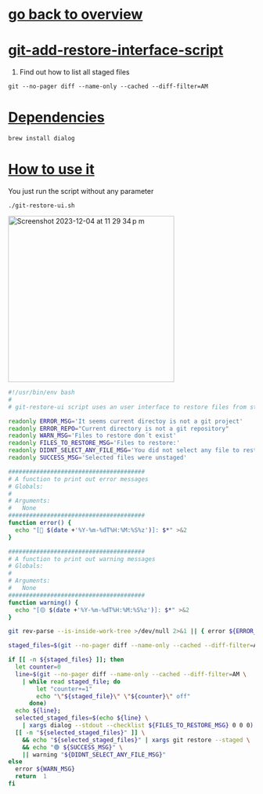 # [go back to overview](https://github.com/c4arl0s#bash-scripts)

# [git-add-restore-interface-script](https://github.com/c4arl0s/git-restore-user-interface-script#go-back-to-overview)

1. Find out how to list all staged files

```console
git --no-pager diff --name-only --cached --diff-filter=AM 
```

# [Dependencies](https://github.com/c4arl0s/git-restore-user-interface-script#git-restore-user-interface-script)

```console
brew install dialog
```

# [How to use it](https://github.com/c4arl0s/git-restore-user-interface-script#git-restore-user-interface-script)

You just run the script without any parameter

```console
./git-restore-ui.sh
```

<img width="339" alt="Screenshot 2023-12-04 at 11 29 34 p m" src="https://github.com/c4arl0s/git-restore-ui/assets/24994818/47fc39b9-1a47-49f3-815c-3b23f0b90014">

```bash
#!/usr/bin/env bash
#
# git-restore-ui script uses an user interface to restore files from stage area

readonly ERROR_MSG='It seems current directoy is not a git project'
readonly ERROR_REPO="Current directory is not a git repository"
readonly WARN_MSG='Files to restore don´t exist'
readonly FILES_TO_RESTORE_MSG='Files to restore:'
readonly DIDNT_SELECT_ANY_FILE_MSG='You did not select any file to restore'
readonly SUCCESS_MSG='Selected files were unstaged'

#######################################
# A function to print out error messages 
# Globals:
#   
# Arguments:
#   None
#######################################
function error() {
  echo "[🔴 $(date +'%Y-%m-%dT%H:%M:%S%z')]: $*" >&2
}

#######################################
# A function to print out warning messages 
# Globals:
#   
# Arguments:
#   None
#######################################
function warning() {
  echo "[🟡 $(date +'%Y-%m-%dT%H:%M:%S%z')]: $*" >&2
}

git rev-parse --is-inside-work-tree >/dev/null 2>&1 || { error ${ERROR_REPO}; return 1; }

staged_files=$(git --no-pager diff --name-only --cached --diff-filter=AM)

if [[ -n ${staged_files} ]]; then
  let counter=0
  line=$(git --no-pager diff --name-only --cached --diff-filter=AM \
    | while read staged_file; do
        let "counter+=1" 
        echo "\"${staged_file}\" \"${counter}\" off"
      done)
  echo ${line};
  selected_staged_files=$(echo ${line} \
    | xargs dialog --stdout --checklist ${FILES_TO_RESTORE_MSG} 0 0 0)
  [[ -n "${selected_staged_files}" ]] \
    && echo "${selected_staged_files}" | xargs git restore --staged \
    && echo "🟢 ${SUCCESS_MSG}" \
    || warning "${DIDNT_SELECT_ANY_FILE_MSG}"
else
  error ${WARN_MSG}
  return  1
fi
```
